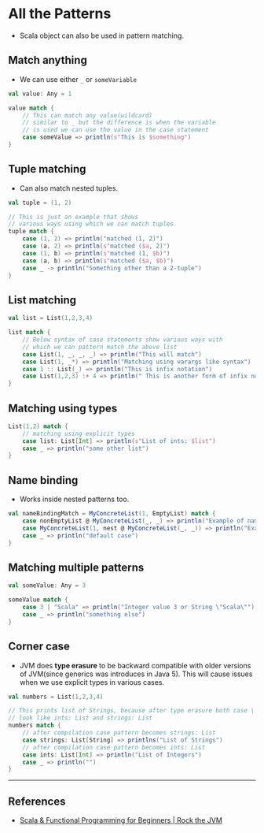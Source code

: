 # All the Patterns

* Scala object can also be used in pattern matching.

## Match anything

* We can use either `_` or `someVariable`

```Scala
val value: Any = 1

value match {
    // This can match any value(wildcard)
    // similar to _ but the difference is when the variable
    // is used we can use the value in the case statement
    case someValue => println(s"This is $something")
}
```

## Tuple matching

* Can also match nested tuples.

```Scala
val tuple = (1, 2)

// This is just an example that shows
// various ways using which we can match tuples
tuple match {
    case (1, 2) => println("matched (1, 2)")
    case (a, 2) => println(s"matched ($a, 2)")
    case (1, b) => println(s"matched (1, $b)")
    case (a, b) => println(s"matched ($a, $b)")
    case _ -> println("Something other than a 2-tuple")
}
```

## List matching

```Scala
val list = List(1,2,3,4)

list match {
    // Below syntax of case statements show various ways with
    // which we can pattern match the above list
    case List(1, _, _, _) => println("This will match")
    case List(1, _*) => println("Matching using varargs like syntax")
    case 1 :: List(_) => println("This is infix notation")
    case List(1,2,3) :+ 4 => println(" This is another form of infix notation")
}
```

## Matching using types

```Scala
List(1,2) match {
    // matching using explicit types
    case list: List[Int] => println(s"List of ints: $list")
    case _ => println("some other list")
}
```

## Name binding

* Works inside nested patterns too.

```Scala
val nameBindingMatch = MyConcreteList(1, EmptyList) match {
    case nonEmptyList @ MyConcreteList(_, _) => println("Example of name binding match")
    case MyConcreteList(1, nest @ MyConcreteList(_, _)) => println("Example of nested name binding")
    case _ => println("default case")
}
```

## Matching multiple patterns

```Scala
val someValue: Any = 3

someValue match {
    case 3 | "Scala" => println("Integer value 3 or String \"Scala\"")
    case _ => println("something else")
}
```

## Corner case

* JVM does **type erasure** to be backward compatible with older versions of JVM(since generics was introduces in Java 5). This will cause issues when we use explicit types in various cases.

```Scala
val numbers = List(1,2,3,4)

// This prints list of Strings, because after type erasure both case \
// look like ints: List and strings: List
numbers match {
    // after compilation case pattern becomes strings: List
    case strings: List[String] => printlns("List of Strings")
    // after compilation case pattern becomes ints: List
    case ints: List[Int] => println("List of Integers")
    case _ => println("")
}
```

---

## References

* [Scala & Functional Programming for Beginners | Rock the JVM](https://www.udemy.com/share/1013xsCUMfd1lVR34=/)
